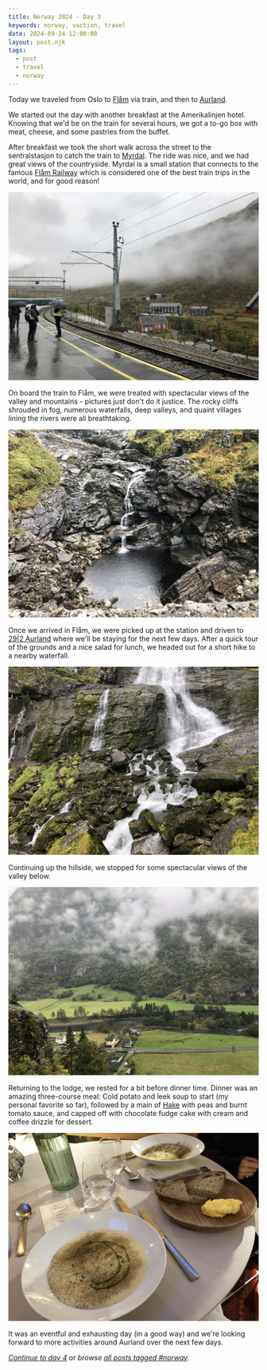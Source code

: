 ```yaml
---
title: Norway 2024 - Day 3
keywords: norway, vaction, travel
date: 2024-09-24 12:00:00
layout: post.njk
tags:
  - post
  - travel
  - norway
---
```


Today we traveled from Oslo to [Flåm](https://en.wikipedia.org/wiki/Flåm) via train, and then to [Aurland](https://en.wikipedia.org/wiki/Aurland).

We started out the day with another breakfast at the Amerikalinjen hotel. Knowing that we'd be on the train for several hours, we got a to-go box with meat, cheese, and some pastries from the buffet.

After breakfast we took the short walk across the street to the sentralstasjon to catch the train to [Myrdal](https://en.visitbergen.com/things-to-do/norway-fjords/myrdal-norway-all-you-need-to-know-before-visiting). The ride was nice, and we had great views of the countryside. Myrdal is a small station that connects to the famous [Flåm Railway](https://en.wikipedia.org/wiki/Flåm_Line) which is considered one of the best train trips in the world, and for good reason!

![Waiting for the Flåm Railway train at Myrdal station in Norway](/media/images/norway2024/myrdal-station.webp)

On board the train to Flåm, we were treated with spectacular views of the valley and mountains - pictures just don't do it justice. The rocky cliffs shrouded in fog, numerous waterfalls, deep valleys, and quaint villages lining the rivers were all breathtaking.

![A waterfall along the Flåm Railway in Norway](/media/images/norway2024/flam-railway.webp)

Once we arrived in Flåm, we were picked up at the station and driven to [29|2 Aurland](https://www.292aurland.com) where we'll be staying for the next few days. After a quick tour of the grounds and a nice salad for lunch, we headed out for a short hike to a nearby waterfall.

![A waterfall near Aurland in Norway](/media/images/norway2024/aurland-waterfall.webp)

Continuing up the hillside, we stopped for some spectacular views of the valley below.

![Overlooking the valley near Aurland in Norway](/media/images/norway2024/aurland-hike.webp)

Returning to the lodge, we rested for a bit before dinner time. Dinner was an amazing three-course meal: Cold potato and leek soup to start (my personal favorite so far), followed by a main of [Hake](https://en.wikipedia.org/wiki/Hake) with peas and burnt tomato sauce, and capped off with chocolate fudge cake with cream and coffee drizzle for dessert.

![Cold potato and leek soup at 29|2 Aurland in Norway](/media/images/norway2024/aurland-dinner.webp)

It was an eventful and exhausting day (in a good way) and we're looking forward to more activities around Aurland over the next few days.

_[Continue to day 4](/blog/norway-2024-day-4/) or browse [all posts tagged #norway](/tags/norway/)._
